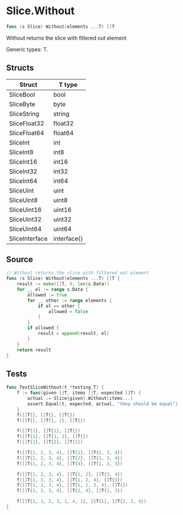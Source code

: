 # Slice.Without

```go
func (s Slice) Without(elements ...T) []T
```

Without returns the slice with filtered out element

Generic types: T.

## Structs

| Struct | T type |
| ------ | ------ |
| SliceBool | bool |
| SliceByte | byte |
| SliceString | string |
| SliceFloat32 | float32 |
| SliceFloat64 | float64 |
| SliceInt | int |
| SliceInt8 | int8 |
| SliceInt16 | int16 |
| SliceInt32 | int32 |
| SliceInt64 | int64 |
| SliceUint | uint |
| SliceUint8 | uint8 |
| SliceUint16 | uint16 |
| SliceUint32 | uint32 |
| SliceUint64 | uint64 |
| SliceInterface | interface{} |

## Source

```go
// Without returns the slice with filtered out element
func (s Slice) Without(elements ...T) []T {
	result := make([]T, 0, len(s.Data))
	for _, el := range s.Data {
		allowed := true
		for _, other := range elements {
			if el == other {
				allowed = false
			}
		}
		if allowed {
			result = append(result, el)
		}
	}
	return result
}
```

## Tests

```go
func TestSliceWithout(t *testing.T) {
	f := func(given []T, items []T, expected []T) {
		actual := Slice{given}.Without(items...)
		assert.Equal(t, expected, actual, "they should be equal")
	}
	f([]T{}, []T{}, []T{})
	f([]T{}, []T{1, 2}, []T{})

	f([]T{1}, []T{1}, []T{})
	f([]T{1}, []T{1, 2}, []T{})
	f([]T{1}, []T{2}, []T{1})

	f([]T{1, 2, 3, 4}, []T{1}, []T{2, 3, 4})
	f([]T{1, 2, 3, 4}, []T{2}, []T{1, 3, 4})
	f([]T{1, 2, 3, 4}, []T{4}, []T{1, 2, 3})

	f([]T{1, 2, 3, 4}, []T{1, 2}, []T{3, 4})
	f([]T{1, 2, 3, 4}, []T{1, 2, 4}, []T{3})
	f([]T{1, 2, 3, 4}, []T{1, 2, 3, 4}, []T{})
	f([]T{1, 2, 3, 4}, []T{2, 4}, []T{1, 3})

	f([]T{1, 1, 2, 3, 1, 4, 1}, []T{1}, []T{2, 3, 4})
}
```